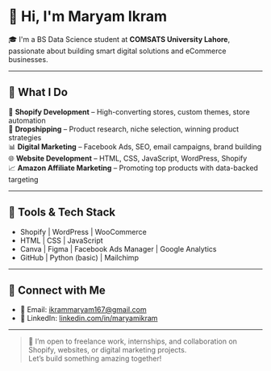# 👋 Hi, I'm Maryam Ikram

🎓 I'm a BS Data Science student at **COMSATS University Lahore**, passionate about building smart digital solutions and eCommerce businesses.

---

## 💼 What I Do

🛒 **Shopify Development** – High-converting stores, custom themes, store automation  
🚀 **Dropshipping** – Product research, niche selection, winning product strategies  
📊 **Digital Marketing** – Facebook Ads, SEO, email campaigns, brand building  
🌐 **Website Development** – HTML, CSS, JavaScript, WordPress, Shopify  
📈 **Amazon Affiliate Marketing** – Promoting top products with data-backed targeting

---

## 🧰 Tools & Tech Stack

- Shopify | WordPress | WooCommerce  
- HTML | CSS | JavaScript  
- Canva | Figma | Facebook Ads Manager | Google Analytics  
- GitHub | Python (basic) | Mailchimp

---

## 🔗 Connect with Me

- 📧 Email: ikrammaryam167@gmail.com  
- 💼 LinkedIn: [linkedin.com/in/maryamikram](https://linkedin.com/in/maryamikram)  

---

> 💬 I’m open to freelance work, internships, and collaboration on Shopify, websites, or digital marketing projects.  
> Let’s build something amazing together!
